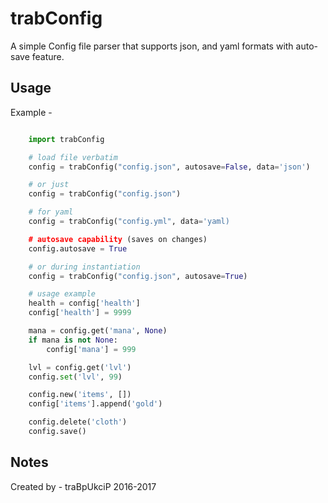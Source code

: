 trabConfig
==========

A simple Config file parser that supports json, and yaml formats with auto-save feature.


Usage
-----

Example -

``` python

    import trabConfig

    # load file verbatim
    config = trabConfig("config.json", autosave=False, data='json')

    # or just
    config = trabConfig("config.json")

    # for yaml
    config = trabConfig("config.yml", data='yaml)

    # autosave capability (saves on changes)
    config.autosave = True

    # or during instantiation
    config = trabConfig("config.json", autosave=True)

    # usage example
    health = config['health']
    config['health'] = 9999

    mana = config.get('mana', None)
    if mana is not None:
        config['mana'] = 999

    lvl = config.get('lvl')
    config.set('lvl', 99)

    config.new('items', [])
    config['items'].append('gold')

    config.delete('cloth')
    config.save()
```

Notes
-----

Created by - traBpUkciP 2016-2017
